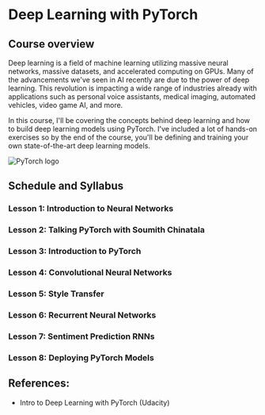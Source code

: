 # Deep Learning with PyTorch

## Course overview

Deep learning is a field of machine learning utilizing massive neural networks, massive datasets, and accelerated computing on GPUs.
Many of the advancements we've seen in AI recently are due to the power of deep learning.
This revolution is impacting a wide range of industries already with applications such as personal voice assistants, medical imaging, automated vehicles, video game AI, and more.

In this course, I'll be covering the concepts behind deep learning and how to build deep learning models using PyTorch.
I've included a lot of hands-on exercises so by the end of the course, you'll be defining and training your own state-of-the-art deep learning models.

![PyTorch logo](https://s3.amazonaws.com/video.udacity-data.com/topher/2018/November/5be38bec_udacitypytorch-welcomepage-image-v2/udacitypytorch-welcomepage-image-v2.png)

## Schedule and Syllabus

### Lesson 1: Introduction to Neural Networks

### Lesson 2: Talking PyTorch with Soumith Chinatala

### Lesson 3: Introduction to PyTorch

### Lesson 4: Convolutional Neural Networks

### Lesson 5: Style Transfer

### Lesson 6: Recurrent Neural Networks

### Lesson 7: Sentiment Prediction RNNs

### Lesson 8: Deploying PyTorch Models

## References:

- Intro to Deep Learning with PyTorch (Udacity)
